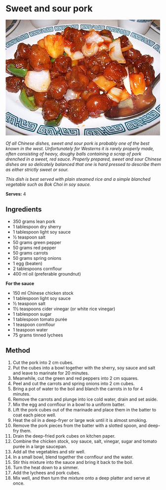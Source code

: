 # Sweet and sour pork

![Name](resources/sweet-sour-pork.jpg)

*Of all Chinese dishes, sweet and sour pork is probably one of the best known in the west. Unfortunately for Westerns it is rarely properly made, often consisting of heavy, doughy balls containing a scrap of pork drenched in a sweet, red sauce. Properly prepared, sweet and sour Chinese dishes are so delicately balanced that one is hard pressed to describe them as either strictly sweet or sour.*

*This dish is best served with plain steamed rice and a simple blanched vegetable such as Bok Choi in soy sauce.*

**Serves:** 4

## Ingredients
- 350 grams lean pork
- 1 tablespoon dry sherry
- 1 tablespoon light soy sauce
- ½ teaspoon salt
- 50 grams green pepper
- 50 grams red pepper
- 50 grams carrots
- 50 grams spring onions
- 1 egg (beaten)
- 2 tablespoons cornflour
- 400 ml oil (preferable groundnut)

**For the sauce** 
- 150 ml Chinese chicken stock
- 1 tablespoon light soy sauce
- ½ teaspoon salt
- 1½ teaspoons cider vinegar (or white rice vinegar)
- 1 tablespoon sugar
- 1 tablespoon tomato purée
- 1 teaspoon cornflour
- 1 teaspoon water
- 75 grams tinned lychees

## Method
1. Cut the pork into 2 cm cubes.
1. Put the cubes into a bowl together with the sherry, soy sauce and salt and leave to marinate for 20 minutes.
1. Meanwhile, cut the green and red peppers into 2 cm squares.
1. Peel and cut the carrots and spring onions into 2 cm cubes.
1. Bring a pot of water to the boil and blanch the carrots in to for 4 minutes.
1. Remove the carrots and plunge into ice cold water, drain and set aside.
1. Mix the egg and cornflour in a bowl to a uniform batter.
1. Lift the pork cubes out of the marinade and place them in the batter to coat each piece well. 
1. Heat the oil in a deep-fryer or large wok until it is almost smoking.
1. Remove the pork pieces from the batter with a slotted spoon, and deep-fry them.
1. Drain the deep-fried pork cubes on kitchen paper.
1. Combine the chicken stock, soy sauce, salt, vinegar, sugar and tomato purée in a large saucepan.
1. Add all the vegetables and stir well.
1. In a small bowl, blend together the cornflour and the water.
1. Stir this mixture into the sauce and bring it back to the boil.
1. Turn the heat down to a simmer.
1. Add the lychees and pork cubes.
1. Mix well, and then turn the mixture onto a deep platter and serve at once.
